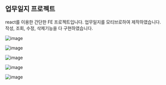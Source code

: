 ## 업무일지 프로젝트

react를 이용한 간단한 FE 프로젝트입니다.
업무일지를 모티브로하여 제작하였습니다.
작성, 조회, 수정, 삭제기능을 다 구현하였습니다.

![image](https://github.com/shinbi-park/Worklog/assets/74188167/01536641-6348-4a97-a67d-2fc3f29eefcf)

![image](https://github.com/shinbi-park/Worklog/assets/74188167/fd3ee1e1-3697-401f-85de-ddd32c717ddb)

![image](https://github.com/shinbi-park/Worklog/assets/74188167/6e3d6530-e93c-499c-9eb8-fc2d876801ae)

![image](https://github.com/shinbi-park/Worklog/assets/74188167/83e16a53-55ba-4d21-ac10-9d1ddcb09e57)

![image](https://github.com/shinbi-park/Worklog/assets/74188167/728b4fdf-c7cd-4fe6-85d6-d4f90baab55d)
